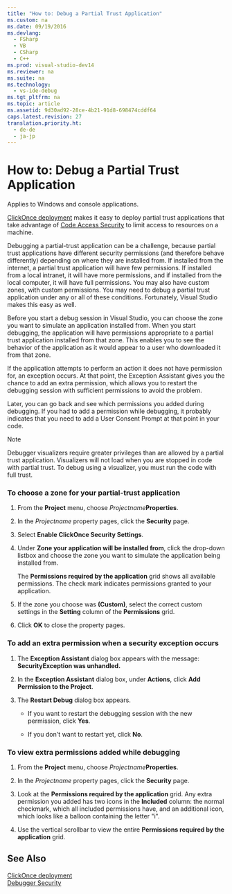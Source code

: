 ```yaml
---
title: "How to: Debug a Partial Trust Application"
ms.custom: na
ms.date: 09/19/2016
ms.devlang: 
  - FSharp
  - VB
  - CSharp
  - C++
ms.prod: visual-studio-dev14
ms.reviewer: na
ms.suite: na
ms.technology: 
  - vs-ide-debug
ms.tgt_pltfrm: na
ms.topic: article
ms.assetid: 9d30ad92-28ce-4b21-91d8-698474cddf64
caps.latest.revision: 27
translation.priority.ht: 
  - de-de
  - ja-jp
---
```

# How to: Debug a Partial Trust Application
Applies to Windows and console applications.  
  
 [ClickOnce deployment](../Topic/ClickOnce%20Security%20and%20Deployment.md) makes it easy to deploy partial trust applications that take advantage of [Code Access Security](assetId:///859af632-c80d-4736-8d6f-1e01b09ce127) to limit access to resources on a machine.  
  
 Debugging a partial-trust application can be a challenge, because partial trust applications have different security permissions (and therefore behave differently) depending on where they are installed from. If installed from the internet, a partial trust application will have few permissions. If installed from a local intranet, it will have more permissions, and if installed from the local computer, it will have full permissions. You may also have custom zones, with custom permissions. You may need to debug a partial trust application under any or all of these conditions. Fortunately, Visual Studio makes this easy as well.  
  
 Before you start a debug session in Visual Studio, you can choose the zone you want to simulate an application installed from. When you start debugging, the application will have permissions appropriate to a partial trust application installed from that zone. This enables you to see the behavior of the application as it would appear to a user who downloaded it from that zone.  
  
 If the application attempts to perform an action it does not have permission for, an exception occurs. At that point, the Exception Assistant gives you the chance to add an extra permission, which allows you to restart the debugging session with sufficient permissions to avoid the problem.  
  
 Later, you can go back and see which permissions you added during debugging. If you had to add a permission while debugging, it probably indicates that you need to add a User Consent Prompt at that point in your code.  
  
> [!NOTE]
>  Debugger visualizers require greater privileges than are allowed by a partial trust application. Visualizers will not load when you are stopped in code with partial trust. To debug using a visualizer, you must run the code with full trust.  
  
### To choose a zone for your partial-trust application  
  
1.  From the **Project** menu, choose *Projectname***Properties**.  
  
2.  In the *Projectname* property pages, click the **Security** page.  
  
3.  Select **Enable ClickOnce Security Settings**.  
  
4.  Under **Zone your application will be installed from**, click the drop-down listbox and choose the zone you want to simulate the application being installed from.  
  
     The **Permissions required by the application** grid shows all available permissions. The check mark indicates permissions granted to your application.  
  
5.  If the zone you choose was **(Custom)**, select the correct custom settings in the **Setting** column of the **Permissions** grid.  
  
6.  Click **OK** to close the property pages.  
  
### To add an extra permission when a security exception occurs  
  
1.  The **Exception Assistant** dialog box appears with the message: **SecurityException was unhandled.**  
  
2.  In the **Exception Assistant** dialog box, under **Actions**, click **Add Permission to the Project**.  
  
3.  The **Restart Debug** dialog box appears.  
  
    -   If you want to restart the debugging session with the new permission, click **Yes**.  
  
    -   If you don't want to restart yet, click **No**.  
  
### To view extra permissions added while debugging  
  
1.  From the **Project** menu, choose *Projectname***Properties**.  
  
2.  In the *Projectname* property pages, click the **Security** page.  
  
3.  Look at the **Permissions required by the application** grid. Any extra permission you added has two icons in the **Included** column: the normal checkmark, which all included permissions have, and an additional icon, which looks like a balloon containing the letter "i".  
  
4.  Use the vertical scrollbar to view the entire **Permissions required by the application** grid.  
  
## See Also  
 [ClickOnce deployment](../Topic/ClickOnce%20Security%20and%20Deployment.md)   
 [Debugger Security](../vs140/Debugger-Security.md)